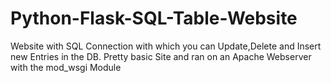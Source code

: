 # Python-Flask-SQL-Table-Website
Website with SQL Connection with which you can Update,Delete and Insert new Entries in the DB. Pretty basic Site and ran on an Apache Webserver with the mod_wsgi Module
